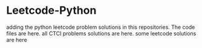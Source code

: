# Leetcode-Python
adding the python leetcode problem solutions in this repositories. 
The code files are here.
all CTCI problems solutions are here.
some leetcode solutions are here












































































































































































































































































































































































































































































































































































































































































































































































































































































































































































































































